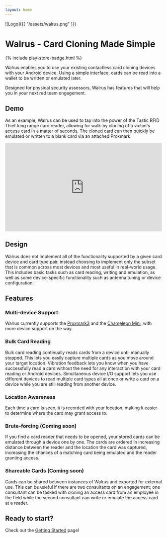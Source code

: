 ```yaml
---
layout: home
---
```


![Logo]({{ "/assets/walrus.png" }})

# Walrus - Card Cloning Made Simple

{% include play-store-badge.html %}

Walrus enables you to use your existing contactless card cloning devices with your Android device. Using a simple interface, cards can be read into a wallet to be written or emulated later.

Designed for physical security assessors, Walrus has features that will help you in your next red team engagement.

## Demo

As an example, Walrus can be used to tap into the power of the Tastic RFID Thief long range card reader, allowing for walk-by cloning of a victim's access card in a matter of seconds. The cloned card can then quickly be emulated or written to a blank card via an attached Proxmark.

<style>.embed-container { position: relative; padding-bottom: 56.25%; height: 0; overflow: hidden; max-width: 100%; } .embed-container iframe, .embed-container object, .embed-container embed { position: absolute; top: 0; left: 0; width: 100%; height: 100%; }</style><div class='embed-container'><iframe src='https://player.vimeo.com/video/247914436' frameborder='0' webkitAllowFullScreen mozallowfullscreen allowFullScreen></iframe></div>
<p></p>

## Design

Walrus does not implement all of the functionality supported by a given card device and card type pair, instead choosing to implement only the subset that is common across most devices and most useful in real-world usage. This includes basic tasks such as card reading, writing and emulation, as well as some device-specific functionality such as antenna tuning or device configuration.

## Features

### Multi-device Support

Walrus currently supports the [Proxmark3](https://github.com/Proxmark/proxmark3) and the [Chameleon Mini](https://github.com/emsec/ChameleonMini), with more device support on the way.

### Bulk Card Reading

Bulk card reading continually reads cards from a device until manually stopped. This lets you easily capture multiple cards as you move around your target location. Vibration feedback lets you know when you have successfully read a card without the need for any interaction with your card reading or Android devices. Simultaneous device I/O support lets you use different devices to read multiple card types all at once or write a card on a device while you are still reading from another device.

### Location Awareness

Each time a card is seen, it is recorded with your location, making it easier to determine where the card may grant access to.

### Brute-forcing (Coming soon)

If you find a card reader that needs to be opened, your stored cards can be emulated through a device one by one. The cards are ordered in increasing distance between the reader and the location the card was captured, increasing the chances of a matching card being emulated and the reader granting access.

### Shareable Cards (Coming soon)

Cards can be shared between instances of Walrus and exported for external use. This can be useful if there are two consultants on an engagement; one consultant can be tasked with cloning an access card from an employee in the field while the second consultant can write or emulate the access card at a reader.

## Ready to start?

Check out the [Getting Started](/docs/getting-started/) page!
